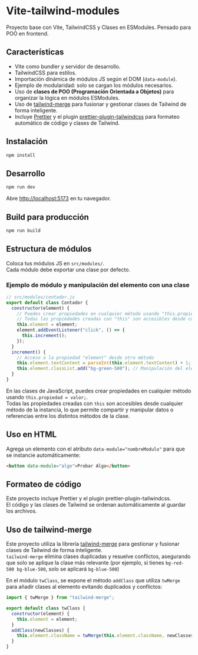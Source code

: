# Vite-tailwind-modules

Proyecto base con Vite, TailwindCSS y Clases en ESModules. Pensado para POO en frontend.

## Características

- Vite como bundler y servidor de desarrollo.
- TailwindCSS para estilos.
- Importación dinámica de módulos JS según el DOM (`data-module`).
- Ejemplo de modularidad: solo se cargan los módulos necesarios.
- Uso de **clases de POO (Programación Orientada a Objetos)** para organizar la lógica en módulos ESModules.
- Uso de [tailwind-merge](https://github.com/dcastil/tailwind-merge) para fusionar y gestionar clases de Tailwind de forma inteligente.
- Incluye [Prettier](https://prettier.io/) y el plugin [prettier-plugin-tailwindcss](https://github.com/tailwindlabs/prettier-plugin-tailwindcss) para formateo automático de código y clases de Tailwind.

## Instalación

```bash
npm install
```

## Desarrollo

```bash
npm run dev
```

Abre [http://localhost:5173](http://localhost:5173) en tu navegador.

## Build para producción

```bash
npm run build
```

## Estructura de módulos

Coloca tus módulos JS en `src/modules/`.  
Cada módulo debe exportar una clase por defecto.

### Ejemplo de módulo y manipulación del elemento con una clase

```js
// src/modules/contador.js
export default class Contador {
  constructor(element) {
    // Puedes crear propiedades en cualquier método usando "this.propiedad"
    // Todas las propiedades creadas con "this" son accesibles desde cualquier método de la instancia
    this.element = element;
    element.addEventListener("click", () => {
      this.increment();
    });
  }
  increment() {
    // Acceso a la propiedad "element" desde otro método
    this.element.textContent = parseInt(this.element.textContent) + 1;
    this.element.classList.add("bg-green-500"); // Manipulación del elemento: añade una clase de Tailwind
  }
}
```

En las clases de JavaScript, puedes crear propiedades en cualquier método usando `this.propiedad = valor;`.  
Todas las propiedades creadas con `this` son accesibles desde cualquier método de la instancia, lo que permite compartir y manipular datos o referencias entre los distintos métodos de la clase.

## Uso en HTML

Agrega un elemento con el atributo `data-module="nombreModulo"` para que se instancie automáticamente:

```html
<button data-module="algo">Probar Algo</button>
```

## Formateo de código

Este proyecto incluye Prettier y el plugin prettier-plugin-tailwindcss.  
El código y las clases de Tailwind se ordenan automáticamente al guardar los archivos.

## Uso de tailwind-merge

Este proyecto utiliza la librería [tailwind-merge](https://github.com/dcastil/tailwind-merge) para gestionar y fusionar clases de Tailwind de forma inteligente.  
`tailwind-merge` elimina clases duplicadas y resuelve conflictos, asegurando que solo se aplique la clase más relevante (por ejemplo, si tienes `bg-red-500 bg-blue-500`, solo se aplicará `bg-blue-500`)

En el módulo `twClass`, se expone el método `addClass` que utiliza `twMerge` para añadir clases al elemento evitando duplicados y conflictos:

```js
import { twMerge } from "tailwind-merge";

export default class twClass {
  constructor(element) {
    this.element = element;
  }
  addClass(newClasses) {
    this.element.className = twMerge(this.element.className, newClasses);
  }
}
```
